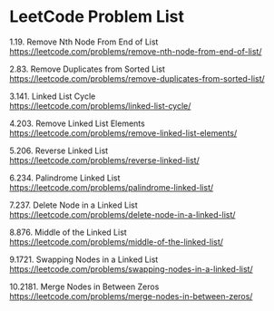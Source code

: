 # LeetCode Problem List

1.19. Remove Nth Node From End of List <br>
https://leetcode.com/problems/remove-nth-node-from-end-of-list/

2.83. Remove Duplicates from Sorted List <br>
https://leetcode.com/problems/remove-duplicates-from-sorted-list/

3.141. Linked List Cycle <br>
https://leetcode.com/problems/linked-list-cycle/

4.203. Remove Linked List Elements <br>
https://leetcode.com/problems/remove-linked-list-elements/

5.206. Reverse Linked List <br>
https://leetcode.com/problems/reverse-linked-list/

6.234. Palindrome Linked List <br>
https://leetcode.com/problems/palindrome-linked-list/

7.237. Delete Node in a Linked List <br>
https://leetcode.com/problems/delete-node-in-a-linked-list/

8.876. Middle of the Linked List <br>
https://leetcode.com/problems/middle-of-the-linked-list/

9.1721. Swapping Nodes in a Linked List <br>
https://leetcode.com/problems/swapping-nodes-in-a-linked-list/

10.2181. Merge Nodes in Between Zeros <br>
https://leetcode.com/problems/merge-nodes-in-between-zeros/

